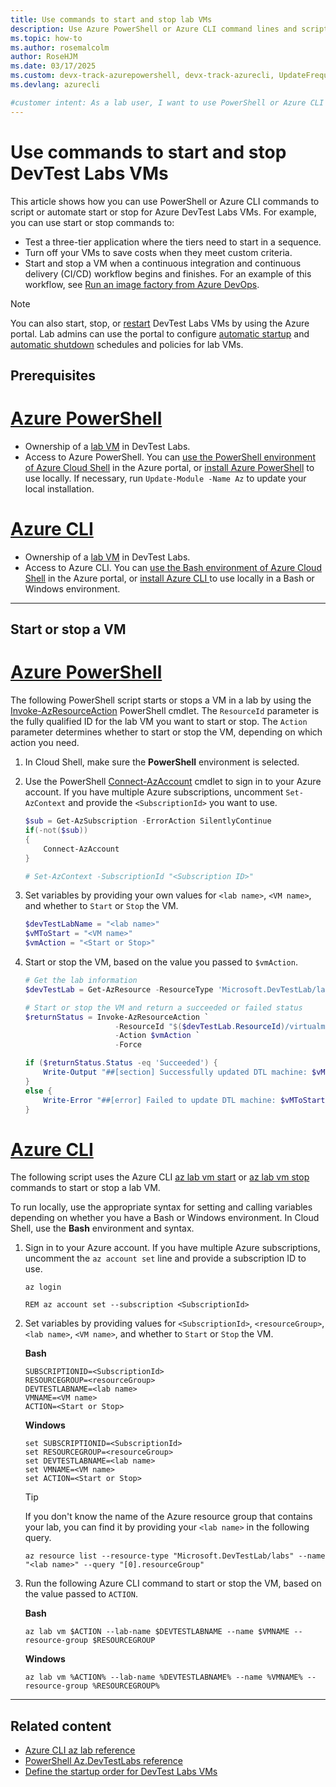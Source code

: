 ```yaml
---
title: Use commands to start and stop lab VMs
description: Use Azure PowerShell or Azure CLI command lines and scripts to start and stop Azure DevTest Labs virtual machines (VMs).
ms.topic: how-to
ms.author: rosemalcolm
author: RoseHJM
ms.date: 03/17/2025
ms.custom: devx-track-azurepowershell, devx-track-azurecli, UpdateFrequency2 
ms.devlang: azurecli

#customer intent: As a lab user, I want to use PowerShell or Azure CLI commands to start and stop VMs so I can support automated workflows and save costs.
---
```


# Use commands to start and stop DevTest Labs VMs

This article shows how you can use PowerShell or Azure CLI commands to script or automate start or stop for Azure DevTest Labs VMs. For example, you can use start or stop commands to:

- Test a three-tier application where the tiers need to start in a sequence.
- Turn off your VMs to save costs when they meet custom criteria.
- Start and stop a VM when a continuous integration and continuous delivery (CI/CD) workflow begins and finishes. For an example of this workflow, see [Run an image factory from Azure DevOps](image-factory-set-up-devops-lab.md).

>[!NOTE]
>You can also start, stop, or [restart](devtest-lab-restart-vm.md) DevTest Labs VMs by using the Azure portal. Lab admins can use the portal to configure [automatic startup](devtest-lab-auto-startup-vm.yml) and [automatic shutdown](devtest-lab-auto-shutdown.md) schedules and policies for lab VMs.

## Prerequisites

# [Azure PowerShell](#tab/PowerShell)

- Ownership of a [lab VM](devtest-lab-add-vm.md) in DevTest Labs.
- Access to Azure PowerShell. You can [use the PowerShell environment of Azure Cloud Shell](/azure/cloud-shell/quickstart) in the Azure portal, or [install Azure PowerShell](/powershell/azure/install-azure-powershell) to use locally. If necessary, run `Update-Module -Name Az` to update your local installation.

# [Azure CLI](#tab/CLI)

- Ownership of a [lab VM](devtest-lab-add-vm.md) in DevTest Labs.
- Access to Azure CLI. You can [use the Bash environment of Azure Cloud Shell](/azure/cloud-shell/quickstart) in the Azure portal, or [install Azure CLI ](/cli/azure/install-azure-cli) to use locally in a Bash or Windows environment.

---

## Start or stop a VM

# [Azure PowerShell](#tab/PowerShell)

The following PowerShell script starts or stops a VM in a lab by using the [Invoke-AzResourceAction](/powershell/module/az.resources/invoke-azresourceaction) PowerShell cmdlet. The `ResourceId` parameter is the fully qualified ID for the lab VM you want to start or stop. The `Action` parameter determines whether to start or stop the VM, depending on which action you need.

1. In Cloud Shell, make sure the **PowerShell** environment is selected.

1. Use the PowerShell [Connect-AzAccount](/powershell/module/Az.Accounts/Connect-AzAccount) cmdlet to sign in to your Azure account. If you have multiple Azure subscriptions, uncomment `Set-AzContext` and provide the `<SubscriptionId>` you want to use.

    ```powershell
    $sub = Get-AzSubscription -ErrorAction SilentlyContinue
    if(-not($sub))
    {
        Connect-AzAccount
    }
    
    # Set-AzContext -SubscriptionId "<Subscription ID>"
    ```

1. Set variables by providing your own values for `<lab name>`, `<VM name>`, and whether to `Start` or `Stop` the VM.

    ```powershell
    $devTestLabName = "<lab name>"
    $vMToStart = "<VM name>"
    $vmAction = "<Start or Stop>"
    ```

1. Start or stop the VM, based on the value you passed to `$vmAction`.

    ```powershell
    # Get the lab information
    $devTestLab = Get-AzResource -ResourceType 'Microsoft.DevTestLab/labs' -ResourceName $devTestLabName
    
    # Start or stop the VM and return a succeeded or failed status
    $returnStatus = Invoke-AzResourceAction `
                        -ResourceId "$($devTestLab.ResourceId)/virtualmachines/$vMToStart" `
                        -Action $vmAction `
                        -Force
    
    if ($returnStatus.Status -eq 'Succeeded') {
        Write-Output "##[section] Successfully updated DTL machine: $vMToStart, Action: $vmAction"
    }
    else {
        Write-Error "##[error] Failed to update DTL machine: $vMToStart, Action: $vmAction"
    }
    ```

# [Azure CLI](#tab/CLI)

The following script uses the Azure CLI [az lab vm start](/cli/azure/lab/vm#az-lab-vm-start) or [az lab vm stop](/cli/azure/lab/vm#az-lab-vm-stop) commands to start or stop a lab VM.

To run locally, use the appropriate syntax for setting and calling variables depending on whether you have a Bash or Windows environment. In Cloud Shell, use the **Bash** environment and syntax.

1. Sign in to your Azure account. If you have multiple Azure subscriptions, uncomment the `az account set` line and provide a subscription ID to use.

   ```azurecli
   az login
   
   REM az account set --subscription <SubscriptionId>
   ```

1. Set variables by providing values for `<SubscriptionId>`, `<resourceGroup>`, `<lab name>`, `<VM name>`, and whether to `Start` or `Stop` the VM.

   **Bash**

   ```azurecli
   SUBSCRIPTIONID=<SubscriptionId>
   RESOURCEGROUP=<resourceGroup>
   DEVTESTLABNAME=<lab name>
   VMNAME=<VM name>
   ACTION=<Start or Stop>
   ```

   **Windows**

   ```azurecli
   set SUBSCRIPTIONID=<SubscriptionId>
   set RESOURCEGROUP=<resourceGroup>
   set DEVTESTLABNAME=<lab name>
   set VMNAME=<VM name>
   set ACTION=<Start or Stop>
   ```

   >[!TIP]
   >If you don't know the name of the Azure resource group that contains your lab, you can find it by providing your `<lab name>` in the following query.
   >
   >```azurecli
   >az resource list --resource-type "Microsoft.DevTestLab/labs" --name "<lab name>" --query "[0].resourceGroup"
   >```

1. Run the following Azure CLI command to start or stop the VM, based on the value passed to `ACTION`.

   **Bash**

   ```azurecli
   az lab vm $ACTION --lab-name $DEVTESTLABNAME --name $VMNAME --resource-group $RESOURCEGROUP
   ```

   **Windows**

   ```azurecli
   az lab vm %ACTION% --lab-name %DEVTESTLABNAME% --name %VMNAME% --resource-group %RESOURCEGROUP%
   ```

---

## Related content

- [Azure CLI az lab reference](/cli/azure/lab)
- [PowerShell Az.DevTestLabs reference](/powershell/module/az.devtestlabs)
- [Define the startup order for DevTest Labs VMs](start-machines-use-automation-runbooks.md)
